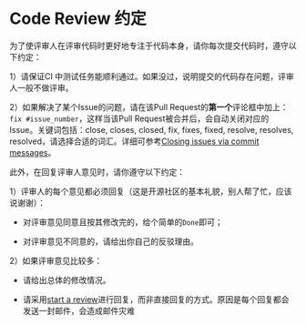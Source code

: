 # Code Review 约定

为了使评审人在评审代码时更好地专注于代码本身，请你每次提交代码时，遵守以下约定：

1）请保证CI 中测试任务能顺利通过。如果没过，说明提交的代码存在问题，评审人一般不做评审。

2）如果解决了某个Issue的问题，请在该Pull Request的**第一个**评论框中加上：`fix #issue_number`，这样当该Pull Request被合并后，会自动关闭对应的Issue。关键词包括：close, closes, closed, fix, fixes, fixed, resolve, resolves, resolved，请选择合适的词汇。详细可参考[Closing issues via commit messages](https://help.github.com/articles/closing-issues-via-commit-messages)。

此外，在回复评审人意见时，请你遵守以下约定：

1）评审人的每个意见都必须回复（这是开源社区的基本礼貌，别人帮了忙，应该说谢谢）：

   - 对评审意见同意且按其修改完的，给个简单的`Done`即可；

   - 对评审意见不同意的，请给出你自己的反驳理由。

2）如果评审意见比较多：

   - 请给出总体的修改情况。

   - 请采用[start a review](https://help.github.com/articles/reviewing-proposed-changes-in-a-pull-request/)进行回复，而非直接回复的方式。原因是每个回复都会发送一封邮件，会造成邮件灾难
